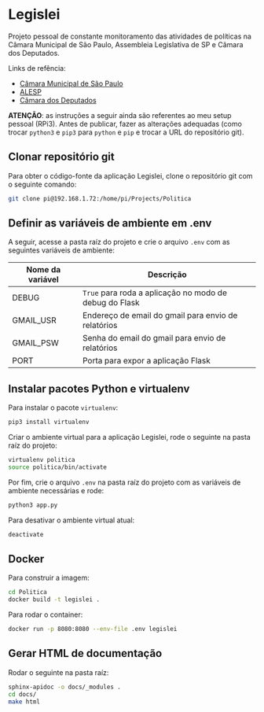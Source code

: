 # Legislei

Projeto pessoal de constante monitoramento das atividades de políticas na Câmara Municipal de São Paulo, Assembleia Legislativa de SP e Câmara dos Deputados.

Links de refência:

* [Câmara Municipal de São Paulo](http://www.saopaulo.sp.leg.br/transparencia/dados-abertos/dados-disponibilizados-em-formato-aberto/)
* [ALESP](https://www.al.sp.gov.br/dados-abertos/)
* [Câmara dos Deputados](https://dadosabertos.camara.leg.br/swagger/api.html)

**ATENÇÃO**: as instruções a seguir ainda são referentes ao meu setup pessoal (RPi3). Antes de publicar, fazer as alterações adequadas (como trocar `python3` e `pip3` para `python` e `pip` e trocar a URL do repositório git).

## Clonar repositório git

Para obter o código-fonte da aplicação Legislei, clone o repositório git com o seguinte comando:

```Bash
git clone pi@192.168.1.72:/home/pi/Projects/Politica
```

## Definir as variáveis de ambiente em \.env

A seguir, acesse a pasta raíz do projeto e crie o arquivo `.env` com as seguintes variáveis de ambiente:

| Nome da variável | Descrição |
| ---------------- | --------- |
| DEBUG | `True` para roda a aplicação no modo de debug do Flask |
| GMAIL_USR | Endereço de email do gmail para envio de relatórios |
| GMAIL_PSW | Senha do email do gmail para envio de relatórios |
| PORT | Porta para expor a aplicação Flask |

## Instalar pacotes Python e virtualenv

Para instalar o pacote `virtualenv`:

```Bash
pip3 install virtualenv
```

Criar o ambiente virtual para a aplicação Legislei, rode o seguinte na pasta raíz do projeto:

```Bash
virtualenv politica
source politica/bin/activate
```

Por fim, crie o arquivo `.env` na pasta raíz do projeto com as variáveis de ambiente necessárias e rode:

```Bash
python3 app.py
```

Para desativar o ambiente virtual atual:

```Bash
deactivate
```

## Docker

Para construir a imagem:

```Bash
cd Politica
docker build -t legislei .
```

Para rodar o container:

```Bash
docker run -p 8080:8080 --env-file .env legislei
```

## Gerar HTML de documentação

Rodar o seguinte na pasta raíz:

```Bash
sphinx-apidoc -o docs/_modules .
cd docs/
make html
```
